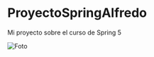 # ProyectoSpringAlfredo

Mi proyecto sobre el curso de Spring 5

![Foto](https://pbs.twimg.com/profile_images/1054694235029561349/c_Jhxddk_400x400.jpg)
